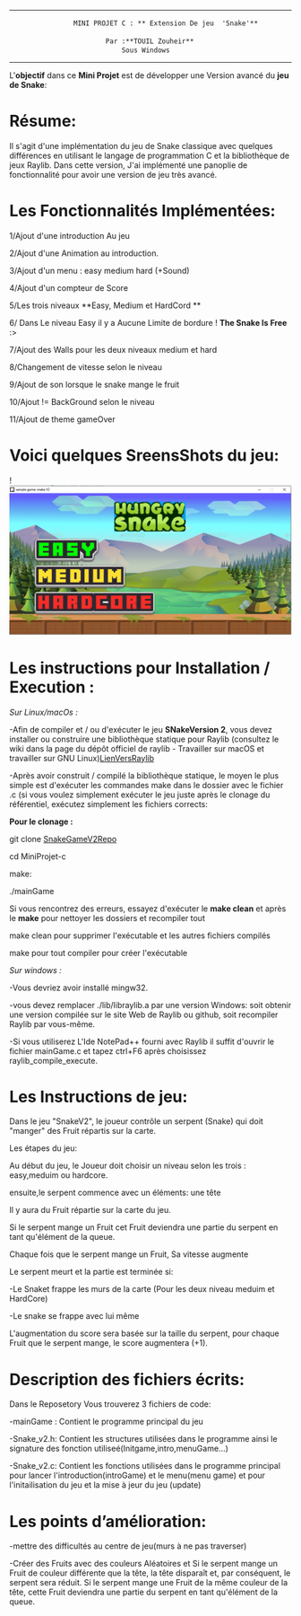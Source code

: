 ---------------------------------------------------------------------------------------------------------------------

					MINI PROJET C : ** Extension De jeu  'Snake'**
					
							Par :**TOUIL Zouheir**
							    Sous Windows

---------------------------------------------------------------------------------------------------------------------
L'**objectif** dans ce **Mini Projet** est de développer une Version avancé du **jeu de Snake**:

# **Résume:**

Il s'agit d'une implémentation du jeu de Snake classique avec quelques différences en utilisant le langage de 
programmation C et la bibliothèque de jeux Raylib.
Dans cette version, J'ai implémenté une panoplie de fonctionnalité pour avoir une version de jeu très avancé.

# **Les Fonctionnalités Implémentées**:

1/Ajout d'une introduction Au jeu 

2/Ajout d'une Animation  au introduction.

3/Ajout d'un menu : easy medium hard (+Sound)

4/Ajout d'un compteur de Score

5/Les trois niveaux **Easy, Medium et HardCord **

6/ Dans Le niveau Easy il y a Aucune Limite de bordure ! **The Snake Is Free** :>

7/Ajout des Walls pour  les deux niveaux medium et hard

8/Changement de vitesse selon le niveau

9/Ajout de son lorsque le snake mange le fruit

10/Ajout != BackGround selon le niveau

11/Ajout de theme gameOver



# Voici quelques **SreensShots** du jeu:

!<img src="Menu.PNG" width="1000">






# Les instructions pour **Installation / Execution** :

*Sur Linux/macOs :*

-Afin de compiler et / ou d'exécuter le jeu **SNakeVersion 2**, vous devez installer ou construire une bibliothèque statique pour Raylib 
(consultez le wiki dans la page du dépôt officiel de raylib - Travailler sur macOS et travailler sur GNU Linux)[LienVersRaylib](https://www.raylib.com/games.html)

-Après avoir construit / compilé la bibliothèque statique, le moyen le plus simple est d'exécuter les commandes make dans le dossier avec le fichier .c 
(si vous voulez simplement exécuter le jeu juste après le clonage du référentiel, exécutez simplement les fichiers corrects:

**Pour le clonage :**

git clone [SnakeGameV2Repo](https://gvipers.imt-lille-douai.fr/zouheir.touil/miniprojet-c-snake)

cd MiniProjet-c

make:

./mainGame

Si vous rencontrez des erreurs, essayez d'exécuter le **make clean** et après le **make** pour nettoyer les dossiers et recompiler tout

make clean pour supprimer l'exécutable et les autres fichiers compilés

make pour tout compiler pour créer l'exécutable

 *Sur windows :*
 
 -Vous devriez avoir installé mingw32.
 
 -vous devez remplacer ./lib/libraylib.a par une version Windows: soit obtenir une version compilée sur le site Web de Raylib ou github, soit recompiler 
Raylib par vous-même.

 -Si vous utiliserez L'Ide NotePad++ fourni avec Raylib il suffit d'ouvrir le fichier mainGame.c et tapez ctrl+F6 après choisissez raylib_compile_execute.
 
# Les Instructions de jeu:

Dans le jeu "SnakeV2", le joueur contrôle un serpent (Snake) qui doit "manger" des Fruit répartis sur la carte.

Les étapes du jeu:

Au début du jeu, le Joueur doit choisir un niveau selon les trois : easy,meduim ou hardcore. 

ensuite,le serpent commence avec un éléments: une tête

Il y aura du Fruit répartie sur la carte du jeu.

Si le serpent mange un Fruit  cet Fruit deviendra une partie du serpent en tant qu'élément de la queue.

Chaque fois que le serpent mange un Fruit, Sa vitesse augmente

Le serpent meurt et la partie est terminée si:

-Le Snaket frappe les murs de la carte (Pour les deux niveau meduim et HardCore) 

-Le snake se frappe avec lui même

L'augmentation du score sera basée sur la taille du serpent, pour chaque Fruit que le serpent mange, le score augmentera (+1).


# Description des fichiers écrits:

Dans le Reposetory Vous trouverez 3 fichiers  de code:

-mainGame : Contient le programme principal du jeu 

-Snake_v2.h: Contient les structures utilisées  dans le programme ainsi le signature des fonction utiliseé(Initgame,intro,menuGame...)

-Snake_v2.c: Contient les fonctions utilisées dans le programme principal pour lancer l'introduction(introGame) et le menu(menu game) et pour l'initailisation du jeu
et la mise à jeur du jeu (update)


# Les points d’amélioration:

-mettre des difficultés au centre de jeu(murs à ne pas traverser)

-Créer des Fruits avec des couleurs Aléatoires et Si le serpent mange un Fruit de couleur différente  que la tête, la tête disparaît et, par conséquent, le serpent sera réduit.
Si le serpent mange une Fruit de la même couleur de la tête, cette Fruit deviendra une partie du serpent en tant qu'élément de la queue.


